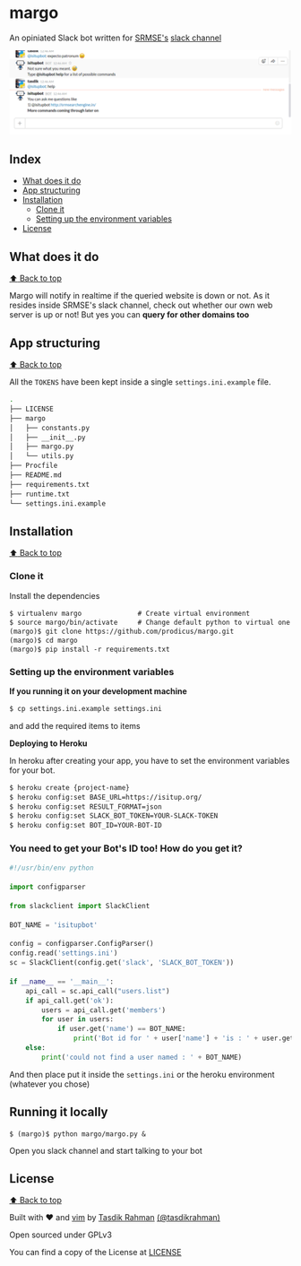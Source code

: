 # margo

An opiniated Slack bot written for [SRMSE's](http://srmsearchengine.in/) [slack channel](https://srmsearch.slack.com/)

![demo](assets/demo.gif)

## Index

- [What does it do](#what-does-it-do)
- [App structuring](#app-structuring)
- [Installation](#installation)
    - [Clone it](#clone-it)
    - [Setting up the environment variables](#setting-up-the-environment-variables)
- [License](#license)

## What does it do

[:arrow_up: Back to top](#index)

Margo will notify in realtime if the queried website is down or not. As it resides inside SRMSE's slack channel, check out whether our own web server is up or not! But yes you can **query for other domains too**

## App structuring

[:arrow_up: Back to top](#index)

All the `TOKENS` have been kept inside a single `settings.ini.example` file.

```sh
.
├── LICENSE
├── margo
│   ├── constants.py
│   ├── __init__.py
│   ├── margo.py
│   └── utils.py
├── Procfile
├── README.md
├── requirements.txt
├── runtime.txt
└── settings.ini.example


```

## Installation

[:arrow_up: Back to top](#index)

### Clone it


Install the dependencies

```
$ virtualenv margo              # Create virtual environment
$ source margo/bin/activate     # Change default python to virtual one
(margo)$ git clone https://github.com/prodicus/margo.git
(margo)$ cd margo
(margo)$ pip install -r requirements.txt
```

### Setting up the environment variables

**If you running it on your development machine**

```sh
$ cp settings.ini.example settings.ini
```

and add the required items to items

**Deploying to Heroku**

In heroku after creating your app, you have to set the environment variables for your bot.

```sh
$ heroku create {project-name}
$ heroku config:set BASE_URL=https://isitup.org/
$ heroku config:set RESULT_FORMAT=json
$ heroku config:set SLACK_BOT_TOKEN=YOUR-SLACK-TOKEN
$ heroku config:set BOT_ID=YOUR-BOT-ID
```

### You need to get your Bot's ID too! How do you get it?

```python
#!/usr/bin/env python

import configparser

from slackclient import SlackClient

BOT_NAME = 'isitupbot'

config = configparser.ConfigParser()
config.read('settings.ini')
sc = SlackClient(config.get('slack', 'SLACK_BOT_TOKEN'))

if __name__ == '__main__':
    api_call = sc.api_call("users.list")
    if api_call.get('ok'):
        users = api_call.get('members')
        for user in users:
            if user.get('name') == BOT_NAME:
                print('Bot id for ' + user['name'] + 'is : ' + user.get('id'))
    else:
        print('could not find a user named : ' + BOT_NAME)

```

And then place put it inside the `settings.ini` or the heroku environment (whatever you chose)

## Running it locally

```
$ (margo)$ python margo/margo.py &
```

Open you slack channel and start talking to your bot

## License

[:arrow_up: Back to top](#index)

Built with ♥  and [vim](http://www.vim.org) by [Tasdik Rahman](http://tasdikrahman.me/) [(@tasdikrahman)](https://twitter.com/@tasdikrahman)

Open sourced under GPLv3

You can find a copy of the License at [LICENSE](https://github.com/prodicus/margo/blob/master/LICENSE)
